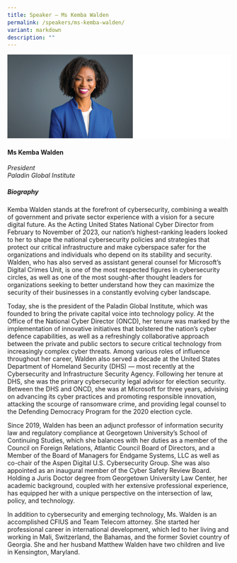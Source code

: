 ```yaml
---
title: Speaker – Ms Kemba Walden
permalink: /speakers/ms-kemba-walden/
variant: markdown
description: ""
---
```

![](/images/2024%20speakers/Kemba_Walden.png)
#### **Ms Kemba Walden**

*President <br>
Paladin Global Institute*
 
##### **Biography**
Kemba Walden stands at the forefront of cybersecurity, combining a wealth of government and private sector experience with a vision for a secure digital future. As the Acting United States National Cyber Director from February to November of 2023, our nation’s highest-ranking leaders looked to her to shape the national cybersecurity policies and strategies that protect our critical infrastructure and make cyberspace safer for the organizations and individuals who depend on its stability and security. Walden, who has also served as assistant general counsel for Microsoft’s Digital Crimes Unit, is one of the most respected figures in cybersecurity circles, as well as one of the most sought-after thought leaders for organizations seeking to better understand how they can maximize the security of their businesses in a constantly evolving cyber landscape.

Today, she is the president of the Paladin Global Institute, which was founded to bring the private capital voice into technology policy. At the Office of the National Cyber Director (ONCD), her tenure was marked by the implementation of innovative initiatives that bolstered the nation’s cyber defence capabilities, as well as a refreshingly collaborative approach between the private and public sectors to secure critical technology from increasingly complex cyber threats. Among various roles of influence throughout her career, Walden also served a decade at the United States Department of Homeland Security (DHS) — most recently at the Cybersecurity and Infrastructure Security Agency. Following her tenure at DHS, she was the primary cybersecurity legal advisor for election security. Between the DHS and ONCD, she was at Microsoft for three years, advising on advancing its cyber practices and promoting responsible innovation, attacking the scourge of ransomware crime, and providing legal counsel to the Defending Democracy Program for the 2020 election cycle.

Since 2019, Walden has been an adjunct professor of information security law and regulatory compliance at Georgetown University’s School of Continuing Studies, which she balances with her duties as a member of the Council on Foreign Relations, Atlantic Council Board of Directors, and a Member of the Board of Managers for Endgame Systems, LLC as well as co-chair of the Aspen Digital U.S. Cybersecurity Group. She was also appointed as an inaugural member of the Cyber Safety Review Board. Holding a Juris Doctor degree from Georgetown University Law Center, her academic background, coupled with her extensive professional experience, has equipped her with a unique perspective on the intersection of law, policy, and technology. 

In addition to cybersecurity and emerging technology, Ms. Walden is an accomplished CFIUS and Team Telecom attorney.  She started her professional career in international development, which led to her living and working in Mali, Switzerland, the Bahamas, and the former Soviet country of Georgia.  She and her husband Matthew Walden have two children and live in Kensington, Maryland.